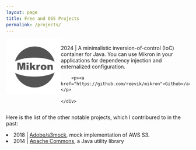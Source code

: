 ```yaml
---
layout: page
title: Free and OSS Projects
permalink: /projects/
---
```



<div>
    <div style="float: left"><img src="/assets/mikron-logo.png" width=150 /></div>
    <div>
        <br/>
        2024 | A minimalistic inversion-of-control (IoC) container for Java. You can use Mikron in your applications for dependency injection and externalized configuration.

        <p><a href="https://github.com/reevik/mikron">Github</a></p>

    </div>
</div>

<div style="clear: both"></div>

Here is the list of the other notable projects, which I contribured to in the past:
<li>2018 | <a href="https://github.com/adobe/S3Mock">Adobe/s3mock</a>, mock implementation of AWS S3.</li>
<li>2014 | <a href="https://commons.apache.org/proper/commons-lang/changes-report.html">Apache Commons</a>, a Java utility library</li>

<br/>